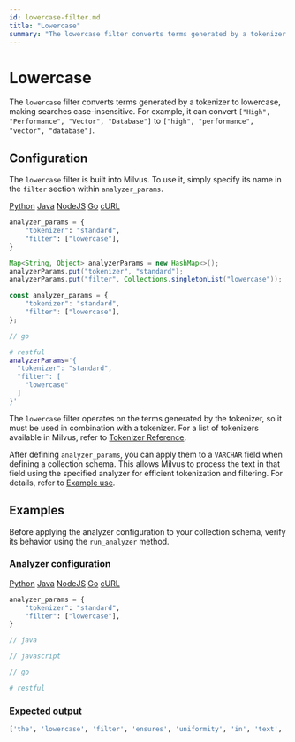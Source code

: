 ```yaml
---
id: lowercase-filter.md
title: "Lowercase"
summary: "The lowercase filter converts terms generated by a tokenizer to lowercase, making searches case-insensitive. For example, it can convert [\"High\", \"Performance\", \"Vector\", \"Database\"] to [\"high\", \"performance\", \"vector\", \"database\"]."
---
```


# Lowercase

The `lowercase` filter converts terms generated by a tokenizer to lowercase, making searches case-insensitive. For example, it can convert `["High", "Performance", "Vector", "Database"]` to `["high", "performance", "vector", "database"]`.

## Configuration

The `lowercase` filter is built into Milvus. To use it, simply specify its name in the `filter` section within `analyzer_params`.

<div class="multipleCode">
    <a href="#python">Python</a>
    <a href="#java">Java</a>
    <a href="#javascript">NodeJS</a>
    <a href="#go">Go</a>
    <a href="#bash">cURL</a>
</div>

```python
analyzer_params = {
    "tokenizer": "standard",
    "filter": ["lowercase"],
}
```

```java
Map<String, Object> analyzerParams = new HashMap<>();
analyzerParams.put("tokenizer", "standard");
analyzerParams.put("filter", Collections.singletonList("lowercase"));
```

```javascript
const analyzer_params = {
    "tokenizer": "standard",
    "filter": ["lowercase"],
};
```

```go
// go
```

```bash
# restful
analyzerParams='{
  "tokenizer": "standard",
  "filter": [
    "lowercase"
  ]
}'
```

The `lowercase` filter operates on the terms generated by the tokenizer, so it must be used in combination with a tokenizer. For a list of tokenizers available in Milvus, refer to [Tokenizer Reference](tokenizers).

After defining `analyzer_params`, you can apply them to a `VARCHAR` field when defining a collection schema. This allows Milvus to process the text in that field using the specified analyzer for efficient tokenization and filtering. For details, refer to [Example use](analyzer-overview.md#Example-use).

## Examples

Before applying the analyzer configuration to your collection schema, verify its behavior using the `run_analyzer` method.

### Analyzer configuration

<div class="multipleCode">
    <a href="#python">Python</a>
    <a href="#java">Java</a>
    <a href="#javascript">NodeJS</a>
    <a href="#go">Go</a>
    <a href="#bash">cURL</a>
</div>

```python
analyzer_params = {
    "tokenizer": "standard",
    "filter": ["lowercase"],
}
```

```java
// java
```

```javascript
// javascript
```

```go
// go
```

```bash
# restful
```

### Expected output

```python
['the', 'lowercase', 'filter', 'ensures', 'uniformity', 'in', 'text', 'processing']
```